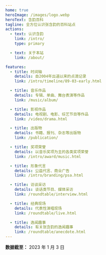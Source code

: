 ```yaml
---
home: true
heroImage: /images/logo.webp
heroText: 含韵百科
tagline: 全方位认识张含韵的百科站点
actions:
  - text: 认识含韵
    link: /intro/
    type: primary

  - text: 关于本站
    link: /about/

features:
  - title: 时间轴
    details: 自2004年出道以来的点滴记录
    link: /intro/timeline/89-03-early.html

  - title: 音乐作品
    details: 专辑、单曲、舞台表演等作品
    link: /music/album/

  - title: 影视作品
    details: 电视剧、电影、综艺节目等作品
    link: /video/drama.html

  - title: 出版物
    details: 书籍、报刊、杂志等出版物
    link: /publication/

  - title: 奖项荣誉
    details: 以音乐奖项为主的各类奖项荣誉
    link: /intro/award/music.html

  - title: 形象代言
    details: 公益代言、商业广告
    link: /intro/branding/psa.html

  - title: 访谈采访
    details: 谈话类节目、媒体采访
    link: /roundtable/interview.html

  - title: 经典现场
    details: 代表性演唱现场
    link: /roundtable/live.html

  - title: 逸闻趣事
    details: 有关张含韵的逸闻趣事
    link: /roundtable/anecdote.html
---
```


**数据截至：** 2023 年 1 月 3 日
